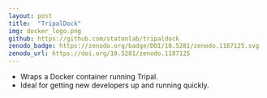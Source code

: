 ```yaml
---
layout: post
title:  "TripalDock"
img: docker_logo.png
github: https://github.com/statonlab/tripaldock
zenodo_badge: https://zenodo.org/badge/DOI/10.5281/zenodo.1187125.svg
zenodo_url: https://doi.org/10.5281/zenodo.1187125
---
```


* Wraps a Docker container running Tripal.  
* Ideal for getting new developers up and running quickly.
